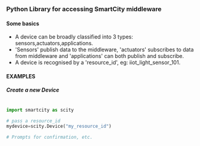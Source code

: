 ### Python Library for accessing SmartCity middleware

#### Some basics

- A device can be broadly classified into 3 types: sensors,actuators,applications.
- 'Sensors' publish data to the middleware, 'actuators' subscribes to data from middleware and 'applications' can both publish and subscribe.
- A device is recognised by a 'resource_id', eg: iiot_light_sensor_101.


#### EXAMPLES

##### Create a new Device

```python

import smartcity as scity

# pass a resource_id
mydevice=scity.Device("my_resource_id")

# Prompts for confirmation, etc.

```

 
